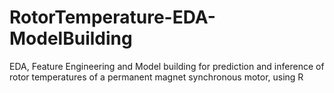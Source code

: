 # RotorTemperature-EDA-ModelBuilding
EDA, Feature Engineering and Model building for prediction and inference of rotor temperatures of a permanent magnet synchronous motor, using R
